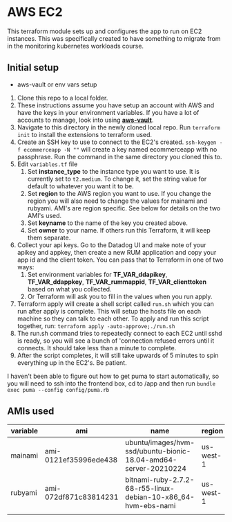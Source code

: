 # AWS EC2

This terraform module sets up and configures the app to run on EC2 instances. This was specifically created to have something to migrate from in the monitoring kubernetes workloads course.

## Initial setup

- aws-vault or env vars setup

1. Clone this repo to a local folder.
1. These instructions assume you have setup an account with AWS and have the keys in your environment variables. If you have a lot of accounts to manage, look into using **[aws-vault](https://github.com/99designs/aws-vault)**.
1. Navigate to this directory in the newly cloned local repo. Run `terraform init` to install the extensions to terraform used.
1. Create an SSH key to use to connect to the EC2's created. `ssh-keygen -f ecommerceapp -N ""` will create a key named ecommerceapp with no passphrase. Run the command in the same directory you cloned this to.
1. Edit `variables.tf` file
   1. Set **instance_type** to the instance type you want to use. It is currently set to `t2.medium`. To change it, set the string value for default to whatever you want it to be.
   1. Set **region** to the AWS region you want to use. If you change the region you will also need to change the values for mainami and rubyami. AMI's are region specific. See below for details on the two AMI's used.
   1. Set **keyname** to the name of the key you created above.
   1. Set **owner** to your name. If others run this Terraform, it will keep them separate.
1. Collect your api keys. Go to the Datadog UI and make note of your apikey and appkey, then create a new RUM application and copy your app id and the client token. You can pass that to Terraform in one of two ways:
   1. Set environment variables for **TF_VAR_ddapikey**, **TF_VAR_ddappkey**, **TF_VAR_rummappid**, **TF_VAR_clienttoken** based on what you collected.
   2. Or Terraform will ask you to fill in the values when you run apply.
1. Terraform apply will create a shell script called `run.sh` which you can run after apply is complete. This will setup the hosts file on each machine so they can talk to each other. To apply and run this script together, run: `terraform apply -auto-approve;./run.sh`
1. The run.sh command tries to repeatedly connect to each EC2 until sshd is ready, so you will see a bunch of 'connection refused errors until it connects. It should take less than a minute to complete.
1. After the script completes, it will still take upwards of 5 minutes to spin everything up in the EC2's. Be patient.

I haven't been able to figure out how to get puma to start automatically, so you will need to ssh into the frontend box, cd to /app and then run `bundle exec puma --config config/puma.rb`

## AMIs used

| variable | ami                   | name                                                            | region    |
| -------- | --------------------- | --------------------------------------------------------------- | --------- |
| mainami  | ami-0121ef35996ede438 | ubuntu/images/hvm-ssd/ubuntu-bionic-18.04-amd64-server-20210224 | us-west-1 |
| rubyami  | ami-072df871c83814231 | bitnami-ruby-2.7.2-68-r55-linux-debian-10-x86\_64-hvm-ebs-nami  | us-west-1 |
|          |                       |                                                                 |           |